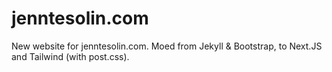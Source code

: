 # jenntesolin.com
New website for jenntesolin.com. Moed from Jekyll & Bootstrap, to Next.JS and Tailwind (with post.css).
